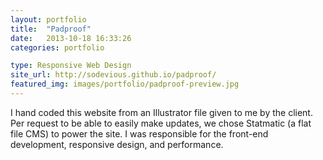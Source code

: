 ```yaml
---
layout: portfolio
title:  "Padproof"
date:   2013-10-18 16:33:26
categories: portfolio

type: Responsive Web Design
site_url: http://sodevious.github.io/padproof/
featured_img: images/portfolio/padproof-preview.jpg
---
```


I hand coded this website from an Illustrator file given to me by the client. Per request to be able to easily make updates, we chose Statmatic (a flat file CMS) to power the site. I was responsible for the front-end development, responsive design, and performance.
